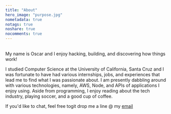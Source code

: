 ```yaml
---
title: "About"
hero_image: "purpose.jpg"
nometadata: true
notags: true
noshare: true
nocomments: true
---
```


<br>
My name is Oscar and I enjoy hacking, building, and discovering how things work! 

I studied Computer Science at the University of California, Santa Cruz and I was fortunate to have had various internships, jobs, and experiences that lead me to find what I was passionate about. I am presently dabbling around with various technologies, namely, AWS, Node, and APIs of applications I enjoy using. Aside from programming, I enjoy reading about the tech industry, playing soccer, and a good cup of coffee. 

If you'd like to chat, feel free togit  drop me a line @ my <a href="mailto:oscar@bepurposeful.co">email</a>